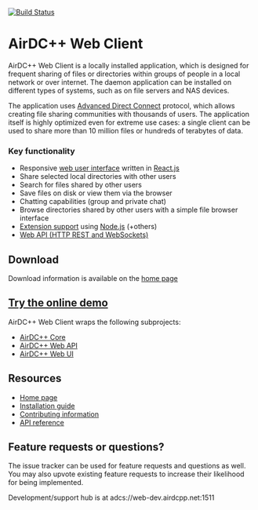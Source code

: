 [![Build Status](https://travis-ci.org/airdcpp-web/airdcpp-webclient.svg)](https://travis-ci.org/airdcpp-web/airdcpp-webclient)

# AirDC++ Web Client

AirDC++ Web Client is a locally installed application, which is designed for frequent sharing of files or directories within groups of people in a local network or over internet. The daemon application can be installed on different types of systems, such as on file servers and NAS devices.

The application uses [Advanced Direct Connect](https://en.wikipedia.org/wiki/Advanced_Direct_Connect) protocol, which allows creating file sharing communities with thousands of users. The application itself is highly optimized even for extreme use cases: a single client can be used to share more than 10 million files or hundreds of terabytes of data.

### Key functionality

- Responsive [web user interface](https://github.com/airdcpp-web/airdcpp-webui) written in [React.js](https://facebook.github.io/react/)
- Share selected local directories with other users
- Search for files shared by other users
- Save files on disk or view them via the browser
- Chatting capabilities (group and private chat)
- Browse directories shared by other users with a simple file browser interface
- [Extension support](https://github.com/airdcpp-web/airdcpp-extension-js) using [Node.js](https://nodejs.org/en/) (+others)
- [Web API (HTTP REST and WebSockets)](http://apidocs.airdcpp.net)

## Download

Download information is available on the [home page](https://airdcpp-web.github.io)

## [Try the online demo](http://webdemo.airdcpp.net)

AirDC++ Web Client wraps the following subprojects:

* [AirDC++ Core](https://github.com/airdcpp/airdcpp-core)
* [AirDC++ Web API](https://github.com/airdcpp/airdcpp-webapi)
* [AirDC++ Web UI](https://github.com/airdcpp-web/airdcpp-webui)

## Resources

* [Home page](https://airdcpp-web.github.io)
* [Installation guide](https://airdcpp-web.github.io/docs/installation/installation.html)
* [Contributing information](https://github.com/airdcpp-web/airdcpp-webclient/blob/master/.github/CONTRIBUTING.md)
* [API reference](http://apidocs.airdcpp.net)

## Feature requests or questions?

The issue tracker can be used for feature requests and questions as well. You may also upvote existing feature requests to increase  their likelihood for being implemented.

Development/support hub is at adcs://web-dev.airdcpp.net:1511
